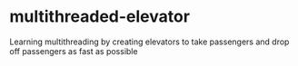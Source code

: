 # multithreaded-elevator
Learning multithreading by creating elevators to take passengers and drop off passengers as fast as possible
